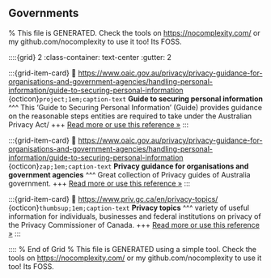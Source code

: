 ## Governments  

% This file is GENERATED. Check the tools on https://nocomplexity.com/ or my github.com/nocomplexity to use it too! Its FOSS. 

::::{grid} 2
:class-container: text-center
:gutter: 2

:::{grid-item-card}
:link: https://www.oaic.gov.au/privacy/privacy-guidance-for-organisations-and-government-agencies/handling-personal-information/guide-to-securing-personal-information 
{octicon}`project;1em;caption-text` **Guide to securing personal information**
^^^
This ‘Guide to Securing Personal Information’ (Guide) provides guidance on the reasonable steps entities are required to take under the Australian Privacy Act/
+++
[Read more or use this reference »](https://www.oaic.gov.au/privacy/privacy-guidance-for-organisations-and-government-agencies/handling-personal-information/guide-to-securing-personal-information)
:::


:::{grid-item-card}
:link: https://www.oaic.gov.au/privacy/privacy-guidance-for-organisations-and-government-agencies/handling-personal-information/guide-to-securing-personal-information 
{octicon}`zap;1em;caption-text` **Privacy guidance for organisations and government agencies**
^^^
Great collection of Privacy guides of Australia government.
+++
[Read more or use this reference »](https://www.oaic.gov.au/privacy/privacy-guidance-for-organisations-and-government-agencies/handling-personal-information/guide-to-securing-personal-information)
:::


:::{grid-item-card}
:link: https://www.priv.gc.ca/en/privacy-topics/ 
{octicon}`thumbsup;1em;caption-text` **Privacy topics**
^^^
variety of useful information for individuals, businesses and federal institutions on privacy of the Privacy Commissioner of Canada.
+++
[Read more or use this reference »](https://www.priv.gc.ca/en/privacy-topics/)
:::


:::: 
 % End of Grid 
% This file is GENERATED using a simple tool. Check the tools on https://nocomplexity.com/ or my github.com/nocomplexity to use it too! Its FOSS. 

